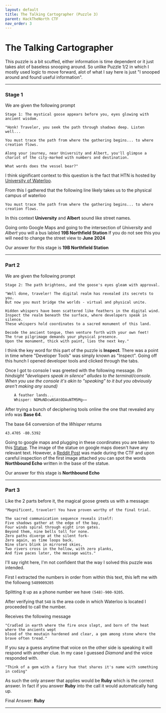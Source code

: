 ```yaml
---
layout: default
title: The Talking Cartographer (Puzzle 3)
parent: HackTheNorth CTF
nav_order: 3
---
```

# The Talking Cartographer 

This puzzle is a bit scuffed, either information is time dependent or it just takes alot of baseless snooping around. So unlike Puzzle 1/2 in which I mostly used logic to move forward, alot of what I say here is just "I snooped around and found useful information".

---
### Stage 1

We are given the following prompt

    Stage 1: The mystical goose appears before you, eyes glowing with ancient wisdom.

    "Honk! Traveler, you seek the path through shadows deep. Listen well...

    You must trace the path from where the gathering begins... to where creation flows.

    Along your journey, near University and Albert, you'll glimpse a chariot of the city-marked with numbers and destination.

    What words does the vessel bear?"

I think significant context to this question is the fact that HTN is hosted by [University of Waterloo].

From this I gathered that the following line likely takes us to the physical campus of waterloo

    You must trace the path from where the gathering begins... to where creation flows.

In this context **University** and **Albert** sound like street names.

Going onto Google Maps and going to the intersection of *University* and *Albert* you will a bus labled **19B Northfield Station**
If you do not see this you will need to change the street view to **June 2024**

Our answer for this stage is **19B Northfield Station**

---
### Part 2

We are given the following prompt 

    Stage 2: The path brightens, and the goose's eyes gleam with approval.

    "Well done, traveler! The digital realm has revealed its secrets to you.
    But now you must bridge the worlds - virtual and physical unite.

    Hidden whispers have been scattered like feathers in the digital wind.
    Inspect the realm beneath the surface, where developers speak in silence.
    These whispers hold coordinates to a sacred monument of this land.

    Decode the ancient tongue, then venture forth with your own feet!
    The true pilgrimage demands your physical presence.
    Upon the monument, thick with paint, lies the next key."

I think the key word for this part of the puzzle is **Inspect**. There was a point in time where "Developer Tools" was simply known as "Inspect".
Going off this hunch I opened developer tools and clicked through the tabs.

Once I got to console I was greeted with the following message. *(In hindsight "developers speak in silence" alludes to the terminal/console. When you use the console it's akin to "speaking" to it but you obviously aren't making any sound)*

```js
    A feather lands...
    Whisper: NDMuNDcwNSAtODAuNTM5Mg==
```
After trying a bunch of deciphering tools online the one that revealed any info was **Base 64**.

The base 64 conversion of the *Whisper* returns

    43.4705 -80.5392

Going to google maps and plugging in these coordinates you are taken to this [Statue]. The image of the statue on google maps doesn't have any relevant text. However, a [Reddit Post] was made during the CTF and upon careful inspection of the first image attached you can spot the words **Northbound Echo** written in the base of the statue.

Our answer for this stage is **Northbound Echo**


----
### Part 3

Like the 2 parts before it, the magical goose greets us with a message: 

    "Magnificent, traveler! You have proven worthy of the final trial.

    The sacred communication sequence reveals itself:
    Five shadows gather at the edge of the bay,
    Four winds spiral through eight iron gates.
    Beyond them, nine bells toll for none.
    Zero paths diverge at the silent fork-
    Zero again, as time loops back.
    Nine stars blink in mirrored skies,
    Two rivers cross in the hollow, with zero planks,
    And five paces later, the message waits."

I'll say right here, I'm not confident that the way I solved this puzzle was intended.

First I extracted the numbers in order from within this text, this left me with the followng  `5489009205`

Splitting it up as a phone number we have  `(548)-900-9205`.

After verifying that `548` is the area code in which Waterloo is located I proceeded to call the number.

Receives the following message

    "Cradled in earth where the fire once slept, and born of the heat where the ancients wept
    blood of the moutain hardened and clear, a gem among stone where the brave often tread."

If you say a guess anytime that voice on the other side is speaking it will respond with another clue. In my case I guessed *Diamond* and the voice responded with. 

    "Think of a gem with a fiery hue that shares it's name with something in coding"

As such the only answer that applies would be **Ruby** which is the correct answer. In fact if you answer **Ruby** into the call it would automatically hang up.

Final Answer: **Ruby**

---

[University of Waterloo]: https://en.wikipedia.org/wiki/University_of_Waterloo
[Reddit Post]: https://www.reddit.com/r/uwaterloo/comments/1ln3y53/waterloo_statue_appreciation_post/
[Statue]: https://www.google.com/maps/place/43%C2%B028'13.8%22N+80%C2%B032'21.1%22W/@43.4705084,-80.5392093,2a,60y,108.92h,87.79t/data=!3m7!1e1!3m5!1sJGbkOemsyPURj_SDlBZEmA!2e0!6shttps:%2F%2Fstreetviewpixels-pa.googleapis.com%2Fv1%2Fthumbnail%3Fcb_client%3Dmaps_sv.tactile%26w%3D900%26h%3D600%26pitch%3D2.208027556179161%26panoid%3DJGbkOemsyPURj_SDlBZEmA%26yaw%3D108.91709372934048!7i13312!8i6656!4m4!3m3!8m2!3d43.4705!4d-80.5392?entry=ttu&g_ep=EgoyMDI1MDcyOC4wIKXMDSoASAFQAw%3D%3D